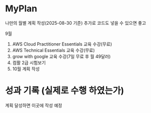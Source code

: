 # MyPlan
나만의 월별 계획 작성(2025-08-30 기준)
추가로 코드도 넣을 수 있으면 좋고

9월
1. AWS Cloud Practitioner Essentials 교육 수강(무료) 
2. AWS Technical Essentials 교육 수강(무료)
3. grow with google 교육 수강(7일 무료 후 월 49달러)
4. 컴활 2급 시험보기
5. 10월 계획 작성

# 성과 기록 (실제로 수행 하였는가)
계획 달성하면 이곳에 작성 예정



